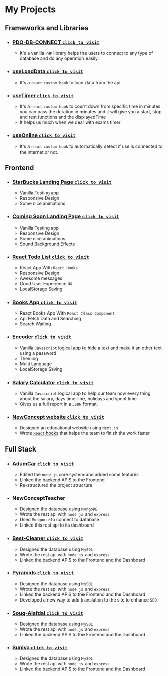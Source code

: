# My Projects

## Frameworks and Libraries

- ### [PDO-DB-CONNECT `click to visit`](https://github.com/MohammedElgohary/portfolio/tree/main/frmaeworks/php/PDO_DB_CONNECT)

  - It's a vanilla `PHP` library helps the users to connect to any type of database and do any operation easily.

- ### [useLoadData `click to visit`](https://github.com/MohammedElgohary/portfolio/tree/main/frmaeworks/react/hooks/useLoadData)

  - It's a `react` `custom hook` to load data from the api

- ### [useTimer `click to visit`](https://github.com/MohammedElgohary/portfolio/tree/main/frmaeworks/react/hooks/useTimer)

  - It's a `react` `custom hook` to count down from specific time in minutes you can pass the duration in minutes and it will give you a start, stop and rest functions and the displayedTime
  - It helps us much when we deal with exams timer

- ### [useOnline `click to visit`](https://github.com/MohammedElgohary/portfolio/tree/main/frmaeworks/react/hooks/useOnline)
  - It's a `react` `custom hook` to automatically detect if use is connected to the internet or not.

## Frontend

- ### [StarBucks Landing Page `click to visit`](https://mohammedelgohary.github.io/starbucks_landing_page/)

  - Vanilla Testing app
  - Responsive Design
  - Some nice animations

- ### [Coming Soon Landing Page `click to visit`](https://mohammedelgohary.github.io/comming_soon/)

  - Vanilla Testing app
  - Responsive Design
  - Some nice animations
  - Sound Background Effects

- ### [React Todo List `click to visit`](https://react-to-do-list-delta.vercel.app/)

  - React App With `React Hooks`
  - Responsive Design
  - Awesome messages
  - Good User Experience `UX`
  - LocalStorage Saving

- ### [Books App `click to visit`](https://my-library-app-amber.vercel.app/)

  - React Books App With `React Class Component`
  - Api Fetch Data and Searching
  - Search Waiting

- ### [Encoder `click to visit`](https://mohammedelgohary.github.io/encoder/)

  - Vanilla `Javascript` logical app to hide a text and make it an other text using a password
  - Theming
  - Multi Language
  - LocalStorage Saving

- ### [Salary Calculator `click to visit`](https://mohammedelgohary.github.io/SalaryCalaultor/)

  - Vanilla `Javascript` logical app to help our team now every thing about the salary, days time-line, holidays and spent time.
  - Gives us a full report in a `JSON` format.

- ### [NewConcept website `click to visit`](https://newconcept.education/)
  - Designed an educational website using `Next.js`
  - Wrote [`React` hooks](https://github.com/MohammedElgohary/portfolio/tree/main/frmaeworks/react/hooks) that helps the team to finish the work faster

## Full Stack

- ### [AdumCar `click to visit`](https://adumcar.com/)

  - Edited the `node js` core system and added some features
  - Linked the backend APIS to the Frontend
  - Re-structured the project structure

- ### NewConceptTeacher

  - Designed the database using `MongoDB`
  - Wrote the rest api with `node js` and `express`
  - Used `Mongoose` to connect to database
  - Linked this rest api to its dashboard

- ### [Best-Cleaner `click to visit`](https://best-cleaner.com/)

  - Designed the database using `MySQL`
  - Wrote the rest api with `node js` and `express`
  - Linked the backend APIS to the Frontend and the Dashboard

- ### [Pyramids `click to visit`](https://pyramidsagri.com/en/)

  - Designed the database using `MySQL`
  - Wrote the rest api with `node js` and `express`
  - Linked the backend APIS to the Frontend and the Dashboard
  - Developed a new way to add translation to the site to enhance `SEO`

- ### [Souq-Alafdal `click to visit`](https://bsmeg.com/)

  - Designed the database using `MySQL`
  - Wrote the rest api with `node js` and `express`
  - Linked the backend APIS to the Frontend and the Dashboard

- ### [SunIva `click to visit`](https://sunivaeg.com/)
  - Designed the database using `MySQL`
  - Wrote the rest api with `node js` and `express`
  - Linked the backend APIS to the Frontend and the Dashboard
